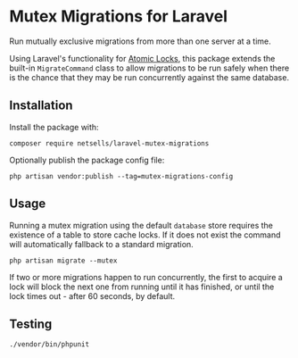 Mutex Migrations for Laravel
============================

Run mutually exclusive migrations from more than one server at a time.

Using Laravel's functionality for [Atomic Locks](https://laravel.com/docs/9.x/cache#atomic-locks), this package extends the built-in `MigrateCommand` class to allow migrations to be run safely when there is the chance that they may be run concurrently against the same database.

## Installation

Install the package with:

`composer require netsells/laravel-mutex-migrations`

Optionally publish the package config file:

`php artisan vendor:publish --tag=mutex-migrations-config`

## Usage

Running a mutex migration using the default `database` store requires the existence of a table to store cache locks. If it does not exist the command will automatically fallback to a standard migration.

`php artisan migrate --mutex`

If two or more migrations happen to run concurrently, the first to acquire a lock will block the next one from running until it has finished, or until the lock times out - after 60 seconds, by default.

## Testing

`./vendor/bin/phpunit`
